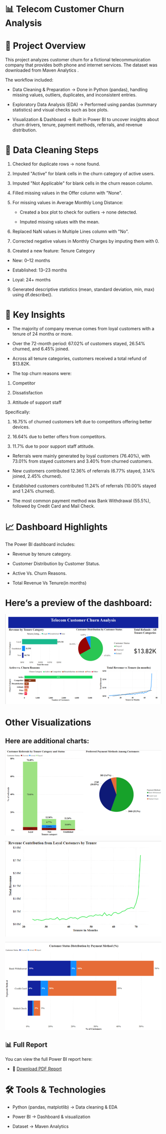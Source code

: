 # 📊 Telecom Customer Churn Analysis
# 📌 Project Overview

This project analyzes customer churn for a fictional telecommunication company that provides both phone and internet services.
The dataset was downloaded from Maven Analytics
.

The workflow included:

   * Data Cleaning & Preparation → Done in Python (pandas), handling missing values, outliers, duplicates, and inconsistent entries.

  * Exploratory Data Analysis (EDA) → Performed using pandas (summary statistics) and visual checks such as box plots.

  * Visualization & Dashboard → Built in Power BI to uncover insights about churn drivers, tenure, payment methods, referrals, and revenue distribution.

# 🧹 Data Cleaning Steps

1) Checked for duplicate rows → none found.

2) Imputed "Active" for blank cells in the churn category of active users.

3) Imputed "Not Applicable" for blank cells in the churn reason column.

4) Filled missing values in the Offer column with "None".

5) For missing values in Average Monthly Long Distance:

   *  Created a box plot to check for outliers → none detected.

   *  Imputed missing values with the mean.

6) Replaced NaN values in Multiple Lines column with "No".

7) Corrected negative values in Monthly Charges by imputing them with 0.

8) Created a new feature: Tenure Category

* New: 0–12 months

* Established: 13–23 months

* Loyal: 24+ months

9) Generated descriptive statistics (mean, standard deviation, min, max) using df.describe().

# 🔑 Key Insights

* The majority of company revenue comes from loyal customers with a tenure of 24 months or more.
* Over the 72-month period: 67.02% of customers stayed, 26.54% churned, and 6.45% joined.

* Across all tenure categories, customers received a total refund of $13.82K.

* The top churn reasons were:

1) Competitor

2) Dissatisfaction

3) Attitude of support staff

Specifically:

1) 16.75% of churned customers left due to competitors offering better devices.

2) 16.64% due to better offers from competitors.

3) 11.7% due to poor support staff attitude.

* Referrals were mainly generated by loyal customers (76.40%), with 73.01% from stayed customers and 3.40% from churned customers.

* New customers contributed 12.36% of referrals (6.77% stayed, 3.14% joined, 2.45% churned).

* Established customers contributed 11.24% of referrals (10.00% stayed and 1.24% churned).

* The most common payment method was Bank Withdrawal (55.5%), followed by Credit Card and Mail Check.

# 📈 Dashboard Highlights

The Power BI dashboard includes:

* Revenue  by tenure category.

* Customer Distribution by Customer Status.

* Active Vs. Churn Reasons.

* Total Revenue Vs Tenure(in months)

 # Here’s a preview of the dashboard:

  ![Screenshot](https://github.com/angel1234-ship-it/telecom-customer-churn-dashboard/blob/main/Dashboardscreenshot.png)

# Other Visualizations

## Here are additional charts:
![Chart 1](https://github.com/angel1234-ship-it/telecom-customer-churn-dashboard/blob/main/visualization1.png)

![Chart 2](https://github.com/angel1234-ship-it/telecom-customer-churn-dashboard/blob/main/Visualization3.png)

![Chart 3](https://github.com/angel1234-ship-it/telecom-customer-churn-dashboard/blob/main/Visualization2.png)

## 📊 Full Report

You can view the full Power BI report here:

- 📄 [Download PDF Report](https://github.com/angel1234-ship-it/telecom-customer-churn-dashboard/blob/main/Dashboard.pdf)


# 🛠️ Tools & Technologies

* Python (pandas, matplotlib) → Data cleaning & EDA

* Power BI → Dashboard & visualization

 * Dataset → Maven Analytics
